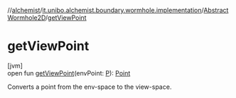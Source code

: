 //[alchemist](../../../index.md)/[it.unibo.alchemist.boundary.wormhole.implementation](../index.md)/[AbstractWormhole2D](index.md)/[getViewPoint](get-view-point.md)

# getViewPoint

[jvm]\
open fun [getViewPoint](get-view-point.md)(envPoint: [P](../-point-adapter/index.md)): [Point](https://docs.oracle.com/javase/8/docs/api/java/awt/Point.html)

Converts a point from the env-space to the view-space.
